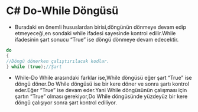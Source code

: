 # C# Do-While Döngüsü
- Buradaki en önemli hususlardan birisi,döngünün dönmeye devam edip etmeyeceği,en sondaki while ifadesi sayesinde kontrol edilir.While ifadesinin şart sonucu “True” ise döngü dönmeye devam edecektir.

```C#
do
{
//Döngü dönerken çalıştırılacak kodlar.
} while (true);//Şart
```

- While-Do While arasındaki farklar ise,While döngüsü eğer şart “True” ise döngü döner.Do While döngüsü ise bir kere döner ve sonra şartı kontrol eder.Eğer “True” ise devam eder.Yani While döngüsünün çalışması için şartın “True” olması gerekiyor,Do While döngüsünde yüzdeyüz bir kere döngü çalışıyor sonra şart kontrol ediliyor.